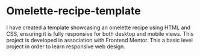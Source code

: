 # Omelette-recipe-template
I have created a template showcasing an omelette recipe using HTML and CSS, ensuring it is fully responsive for both desktop and mobile views. This project is developed in association with Frontend Mentor. This a basic level project in order to learn responsive web design.
